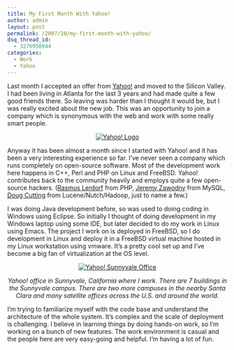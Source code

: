 ```yaml
---
title: My First Month With Yahoo!
author: admin
layout: post
permalink: /2007/10/my-first-month-with-yahoo/
dsq_thread_id:
  - 3276950944
categories:
  - Work
  - Yahoo
---
```

Last month I accepted an offer from <a href="http://www.yahoo.com/" title="Yahoo!" target="_blank">Yahoo!</a> and moved to the Silicon Valley. I had been living in Atlanta for the last 3 years and had made quite a few good friends there. So leaving was harder than I thought it would be, but I was really excited about the new job. This was an opportunity to join a company which is synonymous with the web and work with some really smart people.

<p align="center">
  <a href="http://www.anoopjohnson.com/wp-content/uploads/2007/10/yahoo-logo.gif" title="Yahoo! Logo"><img src="http://www.anoopjohnson.com/wp-content/uploads/2007/10/yahoo-logo.gif" alt="Yahoo! Logo" /></a>
</p>

Anyway it has been almost a month since I started with Yahoo! and it has been a very interesting experience so far. I&#8217;ve never seen a company which runs completely on open-source software. Most of the development work here happens in C++, Perl and PHP on Linux and FreeBSD. Yahoo! contributes back to the community heavily and employs quite a few open-source hackers. (<a href="http://en.wikipedia.org/wiki/Rasmus_Lerdorf" title="Rasmus Lerdorf" target="_blank">Rasmus Lerdorf</a> from PHP, <a href="http://jeremy.zawodny.com/bio.html" title="Jeremy Zawodny" target="_blank">Jeremy Zawodny</a> from MySQL, <a href="http://en.wikipedia.org/wiki/Doug_Cutting" title="Doug Cutting" target="_blank">Doug Cutting</a> from Lucene/Nutch/Hadoop, just to name a few.)

I was doing Java development before, so was used to doing coding in Windows using Eclipse. So initially I thought of doing development in my Windows laptop using some IDE, but later decided to do my work in Linux using Emacs. The project I work on is deployed in FreeBSD, so I do development in Linux and deploy it in a FreeBSD virtual machine hosted in my Linux workstation using vmware. It&#8217;s a pretty cool set up and I&#8217;ve become a big fan of virtualization at the OS level.

<p align="center">
  <a href="http://www.anoopjohnson.com/wp-content/uploads/2007/10/yahoo-sunnyvale.jpg" title="Yahoo! Sunnyvale Office"><img src="http://www.anoopjohnson.com/wp-content/uploads/2007/10/yahoo-sunnyvale.jpg" alt="Yahoo! Sunnyvale Office" /></a>
</p>

<p align="center">
  <em>Yahoo! office in Sunnyvale, California where I work. There are 7 buildings in the Sunnyvale campus. There are two more campuses in the nearby Santa Clara and many satellite offices across the U.S. and around the world.</em>
</p>

I&#8217;m trying to familiarize myself with the code base and understand the architecture of the whole system. It&#8217;s complex and the scale of deployment is challenging. I believe in learning things by doing hands-on work, so I&#8217;m working on a bunch of new features. The work environment is casual and the people here are very easy-going and helpful. I&#8217;m having a lot of fun.

<div style="clear:both;">
</div>